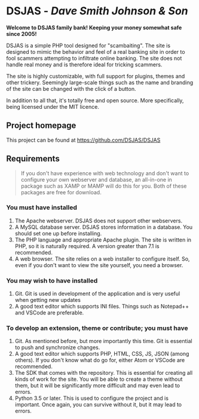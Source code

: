 # DSJAS - *Dave Smith Johnson & Son*

**Welcome to DSJAS family bank! Keeping your money somewhat safe since 2005!**

DSJAS is a simple PHP tool designed for "scambaiting". The site is designed to mimic the behavior and feel of a real banking site in order to fool scammers attempting to infiltrate online banking. The site does not handle real money and is therefore ideal for tricking scammers.

The site is highly customizable, with full support for plugins, themes and other trickery. Seemingly large-scale things such as the name and branding of the site can be changed with the click of a button.

In addition to all that, it's totally free and open source. More specifically, being licensed under the MIT licence.

## Project homepage

This project can be found at <https://github.com/DSJAS/DSJAS>

## Requirements

> If you don't have experience with web technology and don't want to configure your own webserver and database, an all-in-one in package such as XAMP or MAMP will do this for you. Both of these packages are free for download.

### You must have installed

1. The Apache webserver. DSJAS does not support other webservers.
1. A MySQL database server. DSJAS stores information in a database. You should set one up before installing.
1. The PHP language and appropriate Apache plugin. The site is written in PHP, so it is naturally required. A version greater than 7.1 is recommended.
1. A web browser. The site relies on a web installer to configure itself. So, even if you don't want to view the site yourself, you need a browser.

### You may wish to have installed

1. Git. Git is used in development of the application and is very useful when getting new updates
1. A good text editor which supports INI files. Things such as Notepad++ and VSCode are preferable.

### To develop an extension, theme or contribute; you must have

1. Git. As mentioned before, but more importantly this time. Git is essential to push and synchronize changes.
1. A good text editor which supports PHP, HTML, CSS, JS, JSON (among others). If you don't know what do go for, either Atom or VSCode are recommended.
1. The SDK that comes with the repository. This is essential for creating all kinds of work for the site. You will be able to create a theme without them, but it will be significantly more difficult and may even lead to errors.
1. Python 3.5 or later. This is used to configure the project and is important. Once again, you can survive without it, but it may lead to errors.
